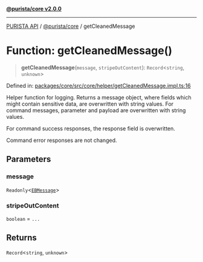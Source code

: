 [**@purista/core v2.0.0**](../README.md)

***

[PURISTA API](../../../packages.md) / [@purista/core](../README.md) / getCleanedMessage

# Function: getCleanedMessage()

> **getCleanedMessage**(`message`, `stripeOutContent`): `Record`\<`string`, `unknown`\>

Defined in: [packages/core/src/core/helper/getCleanedMessage.impl.ts:16](https://github.com/puristajs/purista/blob/master/packages/core/src/core/helper/getCleanedMessage.impl.ts#L16)

Helper function for logging.
Returns a message object, where fields which might contain sensitive data, are overwritten with string values.
For command messages, parameter and payload are overwritten with string values.

For command success responses, the response field is overwritten.

Command error responses are not changed.

## Parameters

### message

`Readonly`\<[`EBMessage`](../type-aliases/EBMessage.md)\>

### stripeOutContent

`boolean` = `...`

## Returns

`Record`\<`string`, `unknown`\>
